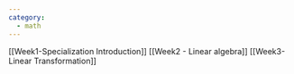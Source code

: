 ```yaml
---
category:
  - math
---
```

[[Week1-Specialization Introduction]]
[[Week2 - Linear algebra]]
[[Week3- Linear Transformation]]